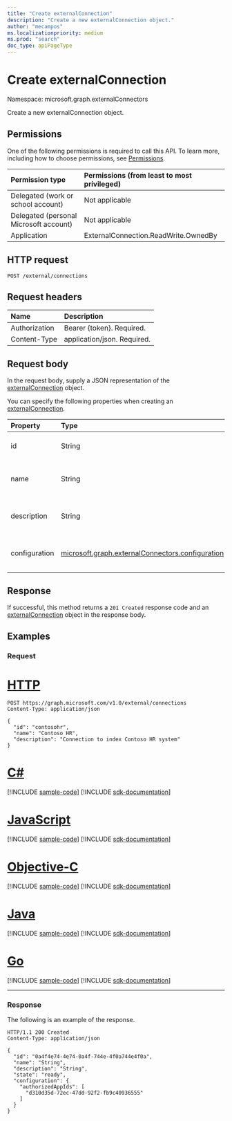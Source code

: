 ```yaml
---
title: "Create externalConnection"
description: "Create a new externalConnection object."
author: "mecampos"
ms.localizationpriority: medium
ms.prod: "search"
doc_type: apiPageType
---
```


# Create externalConnection
Namespace: microsoft.graph.externalConnectors



Create a new externalConnection object.

## Permissions
One of the following permissions is required to call this API. To learn more, including how to choose permissions, see [Permissions](/graph/permissions-reference).

|Permission type|Permissions (from least to most privileged)|
|:---|:---|
|Delegated (work or school account)|Not applicable|
|Delegated (personal Microsoft account)|Not applicable|
|Application| ExternalConnection.ReadWrite.OwnedBy|

## HTTP request

<!-- {
  "blockType": "ignored"
}
-->
``` http
POST /external/connections
```

## Request headers
|Name|Description|
|:---|:---|
|Authorization|Bearer {token}. Required.|
|Content-Type|application/json. Required.|

## Request body
In the request body, supply a JSON representation of the [externalConnection](../resources/externalconnectors-externalconnection.md) object.

You can specify the following properties when creating an [externalConnection](../resources/externalconnectors-externalconnection.md).

|Property|Type|Description|
|:---|:---|:---|
|id|String|The connection ID. Required.|
|name|String|The connection name. Required.|
|description|String|The connection description. Required.|
|configuration|[microsoft.graph.externalConnectors.configuration](../resources/externalconnectors-configuration.md)|The connection configurations. Optional.|



## Response

If successful, this method returns a `201 Created` response code and an [externalConnection](../resources/externalconnectors-externalconnection.md) object in the response body.

## Examples

### Request

# [HTTP](#tab/http)
<!-- {
  "blockType": "request",
  "name": "create_externalconnection_from_connections"
}
-->
``` http
POST https://graph.microsoft.com/v1.0/external/connections
Content-Type: application/json

{
  "id": "contosohr",
  "name": "Contoso HR",
  "description": "Connection to index Contoso HR system"
}
```
# [C#](#tab/csharp)
[!INCLUDE [sample-code](../includes/snippets/csharp/create-externalconnection-from-connections-csharp-snippets.md)]
[!INCLUDE [sdk-documentation](../includes/snippets/snippets-sdk-documentation-link.md)]

# [JavaScript](#tab/javascript)
[!INCLUDE [sample-code](../includes/snippets/javascript/create-externalconnection-from-connections-javascript-snippets.md)]
[!INCLUDE [sdk-documentation](../includes/snippets/snippets-sdk-documentation-link.md)]

# [Objective-C](#tab/objc)
[!INCLUDE [sample-code](../includes/snippets/objc/create-externalconnection-from-connections-objc-snippets.md)]
[!INCLUDE [sdk-documentation](../includes/snippets/snippets-sdk-documentation-link.md)]

# [Java](#tab/java)
[!INCLUDE [sample-code](../includes/snippets/java/create-externalconnection-from-connections-java-snippets.md)]
[!INCLUDE [sdk-documentation](../includes/snippets/snippets-sdk-documentation-link.md)]

# [Go](#tab/go)
[!INCLUDE [sample-code](../includes/snippets/go/create-externalconnection-from-connections-go-snippets.md)]
[!INCLUDE [sdk-documentation](../includes/snippets/snippets-sdk-documentation-link.md)]

---



### Response
The following is an example of the response.
<!-- {
  "blockType": "response",
  "truncated": true,
  "@odata.type": "microsoft.graph.externalConnectors.externalConnection"
}
-->
``` http
HTTP/1.1 200 Created
Content-Type: application/json

{
  "id": "0a4f4e74-4e74-0a4f-744e-4f0a744e4f0a",
  "name": "String",
  "description": "String",
  "state": "ready",
  "configuration": {
    "authorizedAppIds": [
      "d310d35d-72ec-47dd-92f2-fb9c40936555"
    ]
  }
}
```

